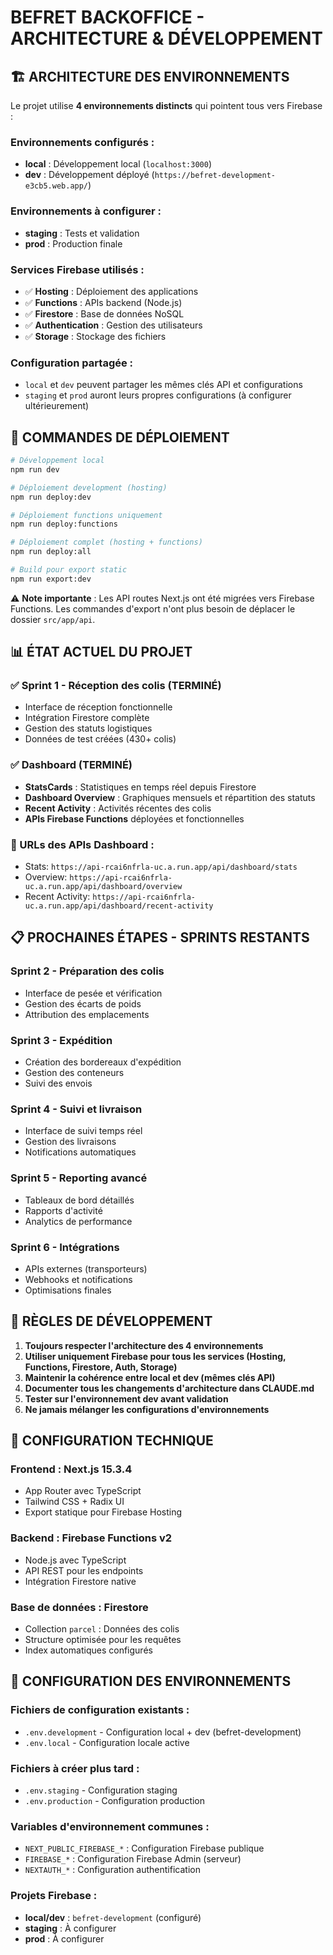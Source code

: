 # BEFRET BACKOFFICE - ARCHITECTURE & DÉVELOPPEMENT

## 🏗️ ARCHITECTURE DES ENVIRONNEMENTS

Le projet utilise **4 environnements distincts** qui pointent tous vers Firebase :

### Environnements configurés :
- **local** : Développement local (`localhost:3000`)
- **dev** : Développement déployé (`https://befret-development-e3cb5.web.app/`)

### Environnements à configurer :
- **staging** : Tests et validation
- **prod** : Production finale

### Services Firebase utilisés :
- ✅ **Hosting** : Déploiement des applications
- ✅ **Functions** : APIs backend (Node.js)
- ✅ **Firestore** : Base de données NoSQL
- ✅ **Authentication** : Gestion des utilisateurs
- ✅ **Storage** : Stockage des fichiers

### Configuration partagée :
- `local` et `dev` peuvent partager les mêmes clés API et configurations
- `staging` et `prod` auront leurs propres configurations (à configurer ultérieurement)

## 🚀 COMMANDES DE DÉPLOIEMENT

```bash
# Développement local
npm run dev

# Déploiement development (hosting)
npm run deploy:dev

# Déploiement functions uniquement
npm run deploy:functions

# Déploiement complet (hosting + functions)
npm run deploy:all

# Build pour export static
npm run export:dev
```

⚠️ **Note importante** : Les API routes Next.js ont été migrées vers Firebase Functions. Les commandes d'export n'ont plus besoin de déplacer le dossier `src/app/api`.

## 📊 ÉTAT ACTUEL DU PROJET

### ✅ Sprint 1 - Réception des colis (TERMINÉ)
- Interface de réception fonctionnelle
- Intégration Firestore complète
- Gestion des statuts logistiques
- Données de test créées (430+ colis)

### ✅ Dashboard (TERMINÉ)
- **StatsCards** : Statistiques en temps réel depuis Firestore
- **Dashboard Overview** : Graphiques mensuels et répartition des statuts
- **Recent Activity** : Activités récentes des colis
- **APIs Firebase Functions** déployées et fonctionnelles

### 🔗 URLs des APIs Dashboard :
- Stats: `https://api-rcai6nfrla-uc.a.run.app/api/dashboard/stats`
- Overview: `https://api-rcai6nfrla-uc.a.run.app/api/dashboard/overview`
- Recent Activity: `https://api-rcai6nfrla-uc.a.run.app/api/dashboard/recent-activity`

## 📋 PROCHAINES ÉTAPES - SPRINTS RESTANTS

### Sprint 2 - Préparation des colis
- Interface de pesée et vérification
- Gestion des écarts de poids
- Attribution des emplacements

### Sprint 3 - Expédition
- Création des bordereaux d'expédition
- Gestion des conteneurs
- Suivi des envois

### Sprint 4 - Suivi et livraison
- Interface de suivi temps réel
- Gestion des livraisons
- Notifications automatiques

### Sprint 5 - Reporting avancé
- Tableaux de bord détaillés
- Rapports d'activité
- Analytics de performance

### Sprint 6 - Intégrations
- APIs externes (transporteurs)
- Webhooks et notifications
- Optimisations finales

## 🎯 RÈGLES DE DÉVELOPPEMENT

1. **Toujours respecter l'architecture des 4 environnements**
2. **Utiliser uniquement Firebase pour tous les services (Hosting, Functions, Firestore, Auth, Storage)**
3. **Maintenir la cohérence entre local et dev (mêmes clés API)**
4. **Documenter tous les changements d'architecture dans CLAUDE.md**
5. **Tester sur l'environnement dev avant validation**
6. **Ne jamais mélanger les configurations d'environnements**

## 🔧 CONFIGURATION TECHNIQUE

### Frontend : Next.js 15.3.4
- App Router avec TypeScript
- Tailwind CSS + Radix UI
- Export statique pour Firebase Hosting

### Backend : Firebase Functions v2
- Node.js avec TypeScript
- API REST pour les endpoints
- Intégration Firestore native

### Base de données : Firestore
- Collection `parcel` : Données des colis
- Structure optimisée pour les requêtes
- Index automatiques configurés

## 📁 CONFIGURATION DES ENVIRONNEMENTS

### Fichiers de configuration existants :
- `.env.development` - Configuration local + dev (befret-development)
- `.env.local` - Configuration locale active

### Fichiers à créer plus tard :
- `.env.staging` - Configuration staging
- `.env.production` - Configuration production

### Variables d'environnement communes :
- `NEXT_PUBLIC_FIREBASE_*` : Configuration Firebase publique
- `FIREBASE_*` : Configuration Firebase Admin (serveur)
- `NEXTAUTH_*` : Configuration authentification

### Projets Firebase :
- **local/dev** : `befret-development` (configuré)
- **staging** : À configurer
- **prod** : À configurer
